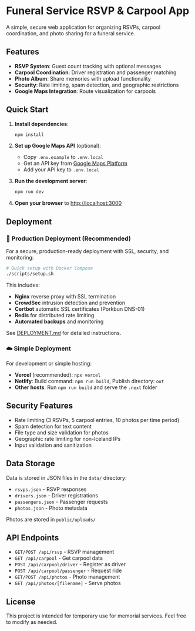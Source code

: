 # Funeral Service RSVP & Carpool App

A simple, secure web application for organizing RSVPs, carpool coordination, and photo sharing for a funeral service.

## Features

- **RSVP System**: Guest count tracking with optional messages
- **Carpool Coordination**: Driver registration and passenger matching
- **Photo Album**: Share memories with upload functionality
- **Security**: Rate limiting, spam detection, and geographic restrictions
- **Google Maps Integration**: Route visualization for carpools

## Quick Start

1. **Install dependencies**:
   ```bash
   npm install
   ```

2. **Set up Google Maps API** (optional):
   - Copy `.env.example` to `.env.local`
   - Get an API key from [Google Maps Platform](https://developers.google.com/maps/documentation/javascript/get-api-key)
   - Add your API key to `.env.local`

3. **Run the development server**:
   ```bash
   npm run dev
   ```

4. **Open your browser** to [http://localhost:3000](http://localhost:3000)

## Deployment

### 🐳 Production Deployment (Recommended)

For a secure, production-ready deployment with SSL, security, and monitoring:

```bash
# Quick setup with Docker Compose
./scripts/setup.sh
```

This includes:
- **Nginx** reverse proxy with SSL termination
- **CrowdSec** intrusion detection and prevention  
- **Certbot** automatic SSL certificates (Porkbun DNS-01)
- **Redis** for distributed rate limiting
- **Automated backups** and monitoring

See [DEPLOYMENT.md](DEPLOYMENT.md) for detailed instructions.

### ☁️ Simple Deployment

For development or simple hosting:

- **Vercel** (recommended): `npx vercel`
- **Netlify**: Build command: `npm run build`, Publish directory: `out`
- **Other hosts**: Run `npm run build` and serve the `.next` folder

## Security Features

- Rate limiting (3 RSVPs, 5 carpool entries, 10 photos per time period)
- Spam detection for text content
- File type and size validation for photos
- Geographic rate limiting for non-Iceland IPs
- Input validation and sanitization

## Data Storage

Data is stored in JSON files in the `data/` directory:
- `rsvps.json` - RSVP responses
- `drivers.json` - Driver registrations
- `passengers.json` - Passenger requests
- `photos.json` - Photo metadata

Photos are stored in `public/uploads/`

## API Endpoints

- `GET/POST /api/rsvp` - RSVP management
- `GET /api/carpool` - Get carpool data
- `POST /api/carpool/driver` - Register as driver
- `POST /api/carpool/passenger` - Request ride
- `GET/POST /api/photos` - Photo management
- `GET /api/photos/[filename]` - Serve photos

## License

This project is intended for temporary use for memorial services. Feel free to modify as needed.